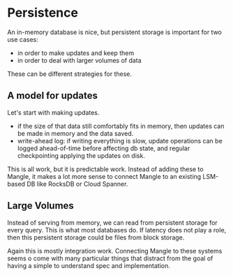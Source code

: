 # Persistence

An in-memory database is nice, but persistent storage is important for two use cases:

- in order to make updates and keep them
- in order to deal with larger volumes of data

These can be different strategies for these.

## A model for updates

Let's start with making updates.

- if the size of that data still comfortably fits in memory, then updates can be made in memory and the data saved.
- write-ahead log: if writing everything is slow, update operations can be logged ahead-of-time before affecting db state,
and regular checkpointing applying the updates on disk.

This is all work, but it is predictable work. Instead of adding these to Mangle,
it makes a lot more sense to connect Mangle to an existing LSM-based DB like RocksDB or Cloud Spanner.

## Large Volumes

Instead of serving from memory, we can read from persistent storage for every query. This is what most databases do.
If latency does not play a role, then this persistent storage could be files from block storage.

Again this is mostly integration work. Connecting Mangle to these systems seems o come with many
particular things that distract from the goal of having a simple to understand spec and implementation.
